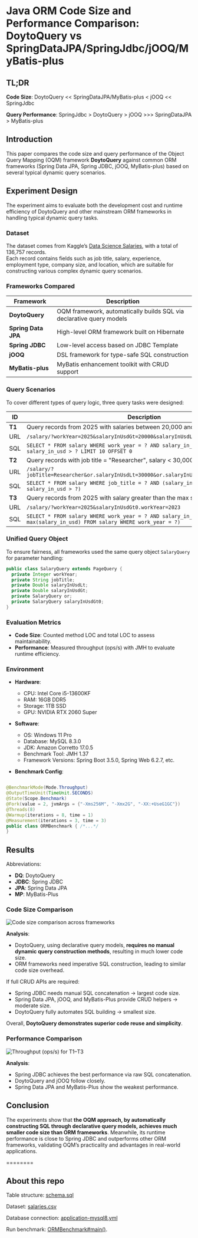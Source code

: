 # Java ORM Code Size and Performance Comparison: DoytoQuery vs SpringDataJPA/SpringJdbc/jOOQ/MyBatis-plus

## TL;DR

**Code Size**: DoytoQuery << SpringDataJPA/MyBatis-plus < jOOQ << SpringJdbc

**Query Performance**: SpringJdbc > DoytoQuery > jOOQ >>> SpringDataJPA > MyBatis-plus

## Introduction

This paper compares the code size and query performance of the Object Query Mapping (OQM) framework **DoytoQuery**
against common ORM frameworks (Spring Data JPA, Spring JDBC, jOOQ, MyBatis-plus) based on several typical dynamic query
scenarios.

## Experiment Design

The experiment aims to evaluate both the development cost and runtime efficiency of DoytoQuery and other mainstream ORM
frameworks in handling typical dynamic query tasks.

### Dataset

The dataset comes from
Kaggle’s [Data Science Salaries](https://www.kaggle.com/datasets/adilshamim8/salaries-for-data-science-jobs), with a
total of 136,757 records.  
Each record contains fields such as job title, salary, experience, employment type, company size, and location, which
are suitable for constructing various complex dynamic query scenarios.

### Frameworks Compared

| Framework           | Description                                                          |
|---------------------|----------------------------------------------------------------------|
| **DoytoQuery**      | OQM framework, automatically builds SQL via declarative query models |
| **Spring Data JPA** | High-level ORM framework built on Hibernate                          |
| **Spring JDBC**     | Low-level access based on JDBC Template                              |
| **jOOQ**            | DSL framework for type-safe SQL construction                         |
| **MyBatis-plus**    | MyBatis enhancement toolkit with CRUD support                        |

### Query Scenarios

To cover different types of query logic, three query tasks were designed:

| ID     | Description                                                                                                                |
|--------|----------------------------------------------------------------------------------------------------------------------------|
| **T1** | Query records from 2025 with salaries between 20,000 and 100,000                                                           |  
| URL    | `/salary/?workYear=2025&salaryInUsdGt=20000&salaryInUsdLt=100000&pageSize=10`                                              |  
| SQL    | `SELECT * FROM salary WHERE work_year = ? AND salary_in_usd < ? AND salary_in_usd > ? LIMIT 10 OFFSET 0`                   |  
| **T2** | Query records with job title = "Researcher", salary < 30,000 OR > 300,000                                                  |  
| URL    | `/salary/?jobTitle=Researcher&or.salaryInUsdLt=30000&or.salaryInUsdGt=300000&pageSize=10`                                  |  
| SQL    | `SELECT * FROM salary WHERE job_title = ? AND (salary_in_usd < ? OR salary_in_usd > ?)`                                    |  
| **T3** | Query records from 2025 with salary greater than the max salary in 2023                                                    |  
| URL    | `/salary/?workYear=2025&salaryInUsdGt0.workYear=2023`                                                                      |  
| SQL    | `SELECT * FROM salary WHERE work_year = ? AND salary_in_usd > (SELECT max(salary_in_usd) FROM salary WHERE work_year = ?)` |

### Unified Query Object

To ensure fairness, all frameworks used the same query object `SalaryQuery` for parameter handling:

```java
public class SalaryQuery extends PageQuery {
  private Integer workYear;
  private String jobTitle;
  private Double salaryInUsdLt;
  private Double salaryInUsdGt;
  private SalaryQuery or;
  private SalaryQuery salaryInUsdGt0;
}
```

### Evaluation Metrics

* **Code Size**: Counted method LOC and total LOC to assess maintainability.
* **Performance**: Measured throughput (ops/s) with JMH to evaluate runtime efficiency.

### Environment

* **Hardware**:

  * CPU: Intel Core i5-13600KF
  * RAM: 16GB DDR5
  * Storage: 1TB SSD
  * GPU: NVIDIA RTX 2060 Super

* **Software**:

  * OS: Windows 11 Pro
  * Database: MySQL 8.3.0
  * JDK: Amazon Corretto 17.0.5
  * Benchmark Tool: JMH 1.37
  * Framework Versions: Spring Boot 3.5.0, Spring Web 6.2.7, etc.

* **Benchmark Config**:

```java

@BenchmarkMode(Mode.Throughput)
@OutputTimeUnit(TimeUnit.SECONDS)
@State(Scope.Benchmark)
@Fork(value = 2, jvmArgs = {"-Xms256M", "-Xmx2G", "-XX:+UseG1GC"})
@Threads(8)
@Warmup(iterations = 8, time = 1)
@Measurement(iterations = 3, time = 3)
public class ORMBenchmark { /*...*/
}
```

## Results

Abbreviations:

* **DQ**: DoytoQuery
* **JDBC**: Spring JDBC
* **JPA**: Spring Data JPA
* **MP**: MyBatis-Plus

### Code Size Comparison

![Code size comparison across frameworks](/assets/df4e2628-c710-4fa5-8a87-d52e1dd67d88.png)

**Analysis**:

* DoytoQuery, using declarative query models, **requires no manual dynamic query construction methods**, resulting in
  much lower code size.
* ORM frameworks need imperative SQL construction, leading to similar code size overhead.

If full CRUD APIs are required:

* Spring JDBC needs manual SQL concatenation → largest code size.
* Spring Data JPA, jOOQ, and MyBatis-Plus provide CRUD helpers → moderate size.
* DoytoQuery fully automates SQL building → smallest size.

Overall, **DoytoQuery demonstrates superior code reuse and simplicity**.

### Performance Comparison

![Throughput (ops/s) for T1–T3](/assets/adad0f8b-3d6a-4f6c-bea6-a629523007e3.png)

**Analysis**:

* Spring JDBC achieves the best performance via raw SQL concatenation.
* DoytoQuery and jOOQ follow closely.
* Spring Data JPA and MyBatis-Plus show the weakest performance.

## Conclusion

The experiments show that **the OQM approach, by automatically constructing SQL through declarative query models,
achieves much smaller code size than ORM frameworks**.
Meanwhile, its runtime performance is close to Spring JDBC and outperforms other ORM frameworks, validating OQM’s
practicality and advantages in real-world applications.

========

## About this repo

Table structure: [schema.sql](src/main/resources/schema.sql)

Dataset: [salaries.csv](src/main/resources/salaries.csv)

Database connection: [application-mysql8.yml](src/test/resources/application-mysql8.yml)

Run benchmark: [ORMBenchmark#main()](src/test/java/win/doyto/ormcamparison/benchmark/ORMBenchmark.java).
